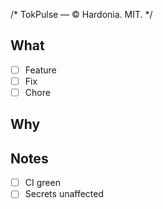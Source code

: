 /* TokPulse — © Hardonia. MIT. */
## What
- [ ] Feature
- [ ] Fix
- [ ] Chore

## Why
<!-- motivation / ticket link -->

## Notes
- [ ] CI green
- [ ] Secrets unaffected
